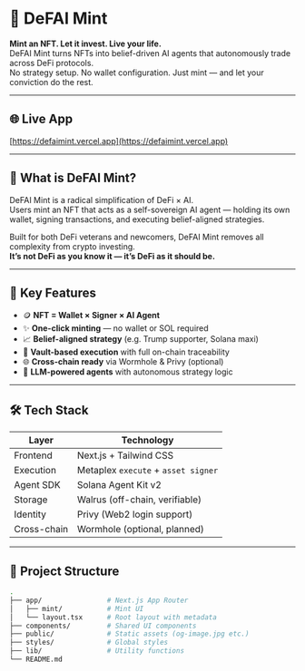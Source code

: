 # 🧠 DeFAI Mint

**Mint an NFT. Let it invest. Live your life.**  
DeFAI Mint turns NFTs into belief-driven AI agents that autonomously trade across DeFi protocols.  
No strategy setup. No wallet configuration. Just mint — and let your conviction do the rest.

---

## 🌐 Live App

[https://defaimint.vercel.app](https://defaimint.vercel.app)

---

## 🚀 What is DeFAI Mint?

DeFAI Mint is a radical simplification of DeFi × AI.  
Users mint an NFT that acts as a self-sovereign AI agent — holding its own wallet, signing transactions, and executing belief-aligned strategies.

Built for both DeFi veterans and newcomers, DeFAI Mint removes all complexity from crypto investing.  
**It’s not DeFi as you know it — it’s DeFi as it should be.**

---

## 🧩 Key Features

- 🪙 **NFT = Wallet × Signer × AI Agent**
- ✨ **One-click minting** — no wallet or SOL required
- 📈 **Belief-aligned strategy** (e.g. Trump supporter, Solana maxi)
- 🔐 **Vault-based execution** with full on-chain traceability
- 🌐 **Cross-chain ready** via Wormhole & Privy (optional)
- 🧠 **LLM-powered agents** with autonomous strategy logic

---

## 🛠️ Tech Stack

| Layer       | Technology                          |
| ----------- | ----------------------------------- |
| Frontend    | Next.js + Tailwind CSS              |
| Execution   | Metaplex `execute` + `asset signer` |
| Agent SDK   | Solana Agent Kit v2                 |
| Storage     | Walrus (off-chain, verifiable)      |
| Identity    | Privy (Web2 login support)          |
| Cross-chain | Wormhole (optional, planned)        |

---

## 📁 Project Structure

```bash
.
├── app/                # Next.js App Router
│   ├── mint/           # Mint UI
│   └── layout.tsx      # Root layout with metadata
├── components/         # Shared UI components
├── public/             # Static assets (og-image.jpg etc.)
├── styles/             # Global styles
├── lib/                # Utility functions
└── README.md
```
